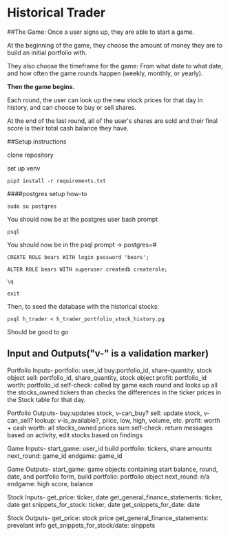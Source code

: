 Historical Trader
==================
##The Game:
Once a user signs up, they are able to start a game.

At the beginning of the game, they choose the amount of money they are to build an initial portfolio with.

They also choose the timeframe for the game: From what date to what date, and how often the game rounds happen (weekly, monthly, or yearly).

**Then the game begins.**

Each round, the user can look up the new stock prices for that day in history, and can choose to buy or sell shares.

At the end of the last round, all of the user's shares are sold and their final score is their total cash balance they have.


##Setup instructions

clone repository

set up venv

`pip3 install -r requirements.txt`

####postgres setup how-to

`sudo su postgres`

You should now be at the postgres user bash prompt

`psql`

You should now be in the psql prompt -> postgres=#

`CREATE ROLE bears WITH login password 'bears';`

`ALTER ROLE bears WITH superuser createdb createrole;`

`\q`

`exit`

Then, to seed the database with the historical stocks:

`psql h_trader < h_trader_portfolio_stock_history.pg`

Should be good to go

## Input and Outputs("v-" is a validation marker)
Portfolio Inputs-
portfolio: user_id
buy:portfolio_id, share-quantity, stock object
sell: portfolio_id, share_quantity, stock object
profit: portfolio_id
worth: portfolio_id
self-check: called by game each round and looks up all the stocks_owned tickers than checks the differences in the ticker prices in the Stock table for that day.

Portfolio Outputs-
buy:updates stock, v-can_buy?
sell: update stock, v-can_sell?
lookup: v-is_available?, price, low, high, volume, etc.
profit: worth + cash
worth: all stocks_owned prices sum
self-check: return messages based on activity, edit stocks based on findings

Game Inputs-
start_game: user_id
build portfolio: tickers, share amounts
next_round: game_id
endgame: game_id

Game Outputs-
start_game: game objects containing start balance, round, date, and portfolio form,
build portfolio: portfolio object
next_round: n/a
endgame: high score, balance

Stock Inputs-
get_price: ticker, date
get_general_finance_statements: ticker, date
get snippets_for_stock: ticker, date
get_snippets_for_date: date

Stock Outputs-
get_price: stock price
get_general_finance_statements: prevelant info
get_snippets_for_stock/date: sinppets

